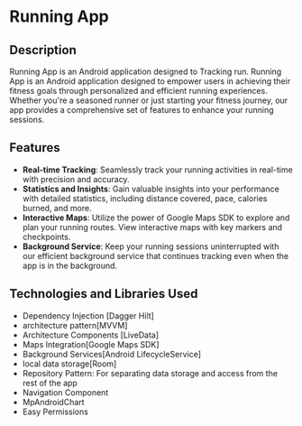 # Running App

## Description

Running App is an Android application designed to Tracking run.
Running App is an Android application designed to empower users in achieving their fitness goals through personalized and efficient running experiences. Whether you're a seasoned runner or just starting your fitness journey, our app provides a comprehensive set of features to enhance your running sessions.

## Features

- **Real-time Tracking**: Seamlessly track your running activities in real-time with precision and accuracy.
- **Statistics and Insights**: Gain valuable insights into your performance with detailed statistics, including distance covered, pace, calories burned, and more.
- **Interactive Maps**: Utilize the power of Google Maps SDK to explore and plan your running routes. View interactive maps with key markers and checkpoints.
- **Background Service**: Keep your running sessions uninterrupted with our efficient background service that continues tracking even when the app is in the background.

## Technologies and Libraries Used
- Dependency Injection [Dagger Hilt]
- architecture pattern[MVVM]
- Architecture Components [LiveData]
- Maps Integration[Google Maps SDK]
- Background Services[Android LifecycleService]
- local data storage[Room]
- Repository Pattern: For separating data storage and access from the rest of the app
- Navigation Component
- MpAndroidChart
- Easy Permissions
  
